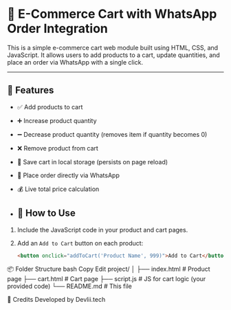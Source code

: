 # 🛒 E-Commerce Cart with WhatsApp Order Integration

This is a simple e-commerce cart web module built using HTML, CSS, and JavaScript. It allows users to add products to a cart, update quantities, and place an order via WhatsApp with a single click.

---

## 🚀 Features

- ✅ Add products to cart
- ➕ Increase product quantity
- ➖ Decrease product quantity (removes item if quantity becomes 0)
- ❌ Remove product from cart
- 💾 Save cart in local storage (persists on page reload)
- 📱 Place order directly via WhatsApp
- 💰 Live total price calculation

- ## 🔧 How to Use

1. Include the JavaScript code in your product and cart pages.
2. Add an `Add to Cart` button on each product:

   ```html
   <button onclick="addToCart('Product Name', 999)">Add to Cart</button>


📦 Folder Structure
bash
Copy
Edit
project/
│
├── index.html         # Product page
├── cart.html          # Cart page
├── script.js          # JS for cart logic (your provided code)
└── README.md          # This file

🤝 Credits
Developed by Devlii.tech
